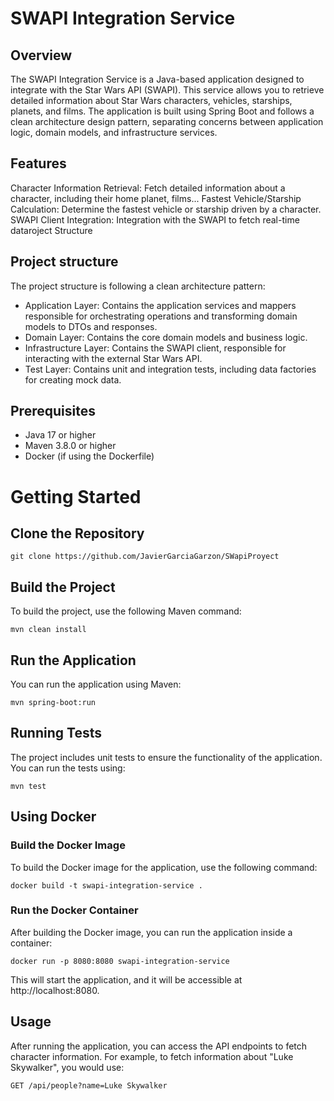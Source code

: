 # SWAPI Integration Service
## Overview
The SWAPI Integration Service is a Java-based application designed to integrate with the Star Wars API (SWAPI). This service allows you to retrieve detailed information about Star Wars characters, vehicles, starships, planets, and films. The application is built using Spring Boot and follows a clean architecture design pattern, separating concerns between application logic, domain models, and infrastructure services.

## Features
Character Information Retrieval: Fetch detailed information about a character, including their home planet, films...
Fastest Vehicle/Starship Calculation: Determine the fastest vehicle or starship driven by a character.
SWAPI Client Integration: Integration with the SWAPI to fetch real-time dataroject Structure

## Project structure 
The project structure is following a clean architecture pattern:
- Application Layer: Contains the application services and mappers responsible for orchestrating operations and transforming domain models to DTOs and responses.
- Domain Layer: Contains the core domain models and business logic.
- Infrastructure Layer: Contains the SWAPI client, responsible for interacting with the external Star Wars API.
- Test Layer: Contains unit and integration tests, including data factories for creating mock data.

## Prerequisites
- Java 17 or higher
- Maven 3.8.0 or higher
- Docker (if using the Dockerfile)

# Getting Started

## Clone the Repository
```
git clone https://github.com/JavierGarciaGarzon/SWapiProyect
```
## Build the Project
To build the project, use the following Maven command:
```
mvn clean install
```
## Run the Application
You can run the application using Maven:
```
mvn spring-boot:run
```
## Running Tests
The project includes unit tests to ensure the functionality of the application. You can run the tests using:
```
mvn test
```
## Using Docker
### Build the Docker Image
To build the Docker image for the application, use the following command:
```
docker build -t swapi-integration-service .
```
### Run the Docker Container
After building the Docker image, you can run the application inside a container:
```
docker run -p 8080:8080 swapi-integration-service
```
This will start the application, and it will be accessible at http://localhost:8080.

## Usage
After running the application, you can access the API endpoints to fetch character information. For example, to fetch information about "Luke Skywalker", you would use:
```
GET /api/people?name=Luke Skywalker
```

